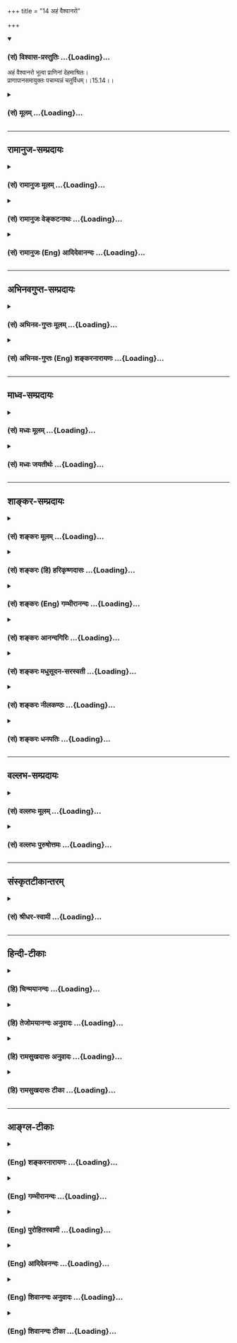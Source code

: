 +++
title = "14 अहं वैश्वानरो"

+++
<div class="js_include" newlevelforh1="3" title="(सं) विश्वास-प्रस्तुतिः" unfilled url="/purANam/mahAbhAratam/06-bhIShma-parva/02-bhagavad-gItA-parva/saMskRtam/vishvAsa-prastutiH/15_puruShottama-yogaH/14_ahaM_vaishvAnaro.md">
<details open><summary><h3>(सं) विश्वास-प्रस्तुतिः ...{Loading}...</h3></summary>

अहं वैश्वानरो भूत्वा प्राणिनां देहमाश्रितः।  
प्राणापानसमायुक्तः पचाम्यन्नं चतुर्विधम्।।15.14।।
</details>
</div>
<div class="js_include collapsed" newlevelforh1="3" title="(सं) मूलम्" unfilled url="/purANam/mahAbhAratam/06-bhIShma-parva/02-bhagavad-gItA-parva/saMskRtam/mUlam/15_puruShottama-yogaH/14_ahaM_vaishvAnaro.md">
<details><summary><h3>(सं) मूलम् ...{Loading}...</h3></summary>

अहं वैश्वानरो भूत्वा प्राणिनां देहमाश्रितः।  
प्राणापानसमायुक्तः पचाम्यन्नं चतुर्विधम्।।15.14।।
</details>
</div>


_________________
## रामानुज-सम्प्रदायः
<div class="js_include collapsed" newlevelforh1="3" title="(सं) रामानुजः मूलम्" unfilled url="/purANam/mahAbhAratam/06-bhIShma-parva/02-bhagavad-gItA-parva/saMskRtam/rAmAnujaH/mUlam/15_puruShottama-yogaH/14_ahaM_vaishvAnaro.md">
<details><summary><h3>(सं) रामानुजः मूलम् ...{Loading}...</h3></summary>

।।15.14।।**अहं वैश्वानरो** जाठरानलो **भूत्वा** सर्वेषां **प्राणिनां
देहम् आश्रितः** तैः भुक्तं खाद्यचोष्यलेह्यपेयात्मकं **चतुर्विधम्** अन्नं
**प्राणापान**वृत्तिभेद**समायुक्तः** पचामि। अत्र परमपुरुषविभूतिभूतौ
सोमवैश्वानरौ अहं सोमो भूत्वा वैश्वानरो भूत्वा इति तत्सामानाधिकरण्येन
निर्दिष्टौ। तयोः च सर्वस्य भूतजातस्य च परमपुरुषसामानाधिकरण्यनिर्देशे
हेतुम् आह --

</details>
</div>
<div class="js_include collapsed" newlevelforh1="3" title="(सं) रामानुजः वेङ्कटनाथः" unfilled url="/purANam/mahAbhAratam/06-bhIShma-parva/02-bhagavad-gItA-parva/saMskRtam/rAmAnujaH/venkaTanAthaH/15_puruShottama-yogaH/14_ahaM_vaishvAnaro.md">
<details><summary><h3>(सं) रामानुजः वेङ्कटनाथः ...{Loading}...</h3></summary>

  
  
।।15.14।। जाठरानलो भूत्वेतिकोष्ठेऽग्निर्भुक्तमृच्छति इति तेन ह्युक्तमिति
भावः। ननु त्रेधा विहितं वा इदमन्नमशनं पानं खादः \[1ऐत.3।4।3\] इति
वचनात्कथं चातुर्विध्यं तत्राह -- खाद्यचोष्यलेह्यपेयात्मकमिति आकारान्तरेण
संग्रहादन्यत्र त्रेधोपदेश इति भावः। अपानप्राणयोर्मध्ये प्राणापानसमाहितः।
समन्वितः समानेन सम्यक्पचति पावकः इत्यादिष्वान्तरपवनवृत्तिसन्धुक्षितो
ह्यग्निः पचनाय प्रभवतीत्युच्यत इत्यभिप्रायेणाहप्राणापानवृत्तिभेदसमायुक्त
इति।  
  

</details>
</div>
<div class="js_include collapsed" newlevelforh1="3" title="(सं) रामानुजः (Eng) आदिदेवानन्दः" unfilled url="/purANam/mahAbhAratam/06-bhIShma-parva/02-bhagavad-gItA-parva/saMskRtam/rAmAnujaH/english/AdidevAnandaH/15_puruShottama-yogaH/14_ahaM_vaishvAnaro.md">
<details><summary><h3>(सं) रामानुजः (Eng) आदिदेवानन्दः ...{Loading}...</h3></summary>

15.14 Becoming the 'digestive fire', or the fire of digestion, I
function within the bodies of all living creatures. In union with
various activities of 'inward and outward breaths', I digest the 'four
kinds of food' eaten by individuals. These consist of foods to be
chewed, sucked, licked and drunk. The Supreme Person who has the Soma,
digestive fire etc., as his glory (Vibhuti) is here eated with Him by
means of co-ordinate predication in the verses 'Becoming the juicy Soma'
and 'Becoming the digestive fire'. He now sets forth the reason for
eating these glories with Himself.

</details>
</div>


_________________
## अभिनवगुप्त-सम्प्रदायः
<div class="js_include collapsed" newlevelforh1="3" title="(सं) अभिनव-गुप्तः मूलम्" unfilled url="/purANam/mahAbhAratam/06-bhIShma-parva/02-bhagavad-gItA-parva/saMskRtam/abhinava-guptaH/mUlam/15_puruShottama-yogaH/14_ahaM_vaishvAnaro.md">
<details><summary><h3>(सं) अभिनव-गुप्तः मूलम् ...{Loading}...</h3></summary>

।।15.12 -- 15.14।। यदादित्येत्यादि चतुर्विधमित्यन्तम्।
अर्कादितेजस्त्रयरूपतया दशमाध्यायसूचितसृष्टिस्थितिसंहार \[कर्तृत्व\]
प्रकटीकरणे श्रीगुरवः प्राहुः +++(;N श्रीगुरवस्त्त्वाहुः)+++ -- भूतपञ्चकस्य
समस्तव्यस्ततया यल्लोकधारकत्वं ( लोकद्वयाधारकत्वं च) तद्भगवत एव
माहेश्वर्यमित्येतदनेन \[उक्तमिति\]। तथाहि -- रवितेजसः प्रकाशकत्वं
धारकत्वं च तेजोधराद्वयतादात्म्यात्। तदेतदुक्तम् यदादित्यगतम् इति
गामाविश्य च इति चार्धद्वयेन। चान्द्रं तेजः प्रकाशकं पोषकं च;
धराजलतेजोयोगात् +++(K. omits धरा)+++। तदुक्तम् यच्चन्द्रमसि इत्यनेन भागेन
पुष्णामि चौषधीः सर्वाः सोमो भूत्वा रसात्मकः +++(;N omit चौषधीः -- त्मकः)+++
इति चार्धश्लोकेन। वाह्नं तु तेजः प्रकाशनशोषणदहनस्वेदनपचनात्मकं
पृथिव्यप्तेजोवायुयोगात्। तदेतदिहोक्तम् +++(N तदेवेहोक्तम्)+++ यच्चाग्नौ
इत्यनेन; अहं वैश्वानरः इत्यनेन च +++(S;;N इति श्लोकेन च)+++। नभस्तु
बोधावकाशरूपतया सर्वगतमेव।

</details>
</div>
<div class="js_include collapsed" newlevelforh1="3" title="(सं) अभिनव-गुप्तः (Eng) शङ्करनारायणः" unfilled url="/purANam/mahAbhAratam/06-bhIShma-parva/02-bhagavad-gItA-parva/saMskRtam/abhinava-guptaH/english/shankaranArAyaNaH/15_puruShottama-yogaH/14_ahaM_vaishvAnaro.md">
<details><summary><h3>(सं) अभिनव-गुप्तः (Eng) शङ्करनारायणः ...{Loading}...</h3></summary>

15.12-14 Yad aditya-etc. upto caturvidham. While clarifying the role
\[of the Lord\] as the Creator, Sustainer and Destroyer - a role that
has been indicated in the Tenth Chapter - by \[the description of Him as
identical with\] the triple luminories like the sun etc., our venerable
preceptor has rightly said : The present passage declares that the
power, the pentad of elements has \[both\] collectively and
individually, to sustain the world, is the Absolute power of the
Bhagavat Himself. For instance : The sunlight has the power of
illumining and sustaining, because the twin elements of the fire and the
earth are one \[with the Bhagavat\]. This has been started by the twin
hemistitches '\[That light\] which is found in the sun etc.' and 'And by
penetrating the earth etc.' The moon-light is illumining and nourishing
because of its assoication of the elements of the earth, the water and
the fire \[with the Bhagavat\]. That has been stated by the portion
'\[That light\] which is in the moon' and by the hemistitch 'Being the
sapful moon I nourish all plants'. The light of fire is, however, of the
nature of illumining, parching, burning, sweating and ripening (or
cooking). It is so because of the association of the elements, the
earth, the water, the fire and the wind \[with the Bhagavat\]. The same
has been said here by the portion, '\[That light\] which is in the fire'
and also by the \[entire verse\] 'I, being the digestive fire etc.' But
the \[element\] ether is no doubt all pervaisve (inclusive), because it
is of the form of room which is nothing but awareness. Therefore, having
so far explained the nature \[of the Absolute Self\] as the object of
knowledge, now, with a view to show the Self to be conscious of the
freedom that remains as a background (or substratum) of that very nature
of object of knowledge; to be of transcending nature; to be the Supreme
Lord; to be independent in all knowledges; and to be the Creator of all;
\[the Lord\] says -

</details>
</div>


_________________
## माध्व-सम्प्रदायः
<div class="js_include collapsed" newlevelforh1="3" title="(सं) मध्वः मूलम्" unfilled url="/purANam/mahAbhAratam/06-bhIShma-parva/02-bhagavad-gItA-parva/saMskRtam/madhvaH/mUlam/15_puruShottama-yogaH/14_ahaM_vaishvAnaro.md">
<details><summary><h3>(सं) मध्वः मूलम् ...{Loading}...</h3></summary>

।।15.12 -- 15.14।। पूर्वोक्तमेव ज्ञानं प्रपञ्चयति --
यदादित्यगतमित्यादिना। गां भूमिम्।

</details>
</div>
<div class="js_include collapsed" newlevelforh1="3" title="(सं) मध्वः जयतीर्थः" unfilled url="/purANam/mahAbhAratam/06-bhIShma-parva/02-bhagavad-gItA-parva/saMskRtam/madhvaH/jayatIrthaH/15_puruShottama-yogaH/14_ahaM_vaishvAnaro.md">
<details><summary><h3>(सं) मध्वः जयतीर्थः ...{Loading}...</h3></summary>

।।15.13 -- 15.14।। धेनोरावेशो न भूतधारणे कारणमित्यत आह -- **गामि**ति।

</details>
</div>


_________________
## शाङ्कर-सम्प्रदायः
<div class="js_include collapsed" newlevelforh1="3" title="(सं) शङ्करः मूलम्" unfilled url="/purANam/mahAbhAratam/06-bhIShma-parva/02-bhagavad-gItA-parva/saMskRtam/shankaraH/mUlam/15_puruShottama-yogaH/14_ahaM_vaishvAnaro.md">
<details><summary><h3>(सं) शङ्करः मूलम् ...{Loading}...</h3></summary>

।।15.14।। -- **अहमे**व **वैश्वानरः** उदरस्थः अग्निः भूत्वा --
अयमग्निर्वैश्वानरो योऽयमन्तः पुरुषे येनेदमन्नं पच्यते (बृ0 उ₀ 5।9।1)
इत्यादिश्रुतेः वैश्वानरः सन् प्राणिनां प्राणवतां **देहम् आश्रितः**
प्रविष्टः **प्राणापानसमायुक्तः** प्राणापानाभ्यां समायुक्तः संयुक्तः
**पचामि** पक्तिं करोमि अन्नम् अशनं **चतुर्विधं** चतुष्प्रकारं भोज्यं
भक्ष्यं चोष्यं लेह्यं च। भोक्ता वैश्वानरः अग्निः; अग्नेः भोज्यम् अन्नं
सोमः; तदेतत् उभयम् अग्नीषोमौ सर्वम् इति पश्यतः अन्नदोषलेपः न भवति।। किं च
--,

</details>
</div>
<div class="js_include collapsed" newlevelforh1="3" title="(सं) शङ्करः (हि) हरिकृष्णदासः" unfilled url="/purANam/mahAbhAratam/06-bhIShma-parva/02-bhagavad-gItA-parva/saMskRtam/shankaraH/hindI/harikRShNadAsaH/15_puruShottama-yogaH/14_ahaM_vaishvAnaro.md">
<details><summary><h3>(सं) शङ्करः (हि) हरिकृष्णदासः ...{Loading}...</h3></summary>

।।15.14।। तथा --, मैं ही; पेटमें रहनेवाला जठराग्नि होकर अर्थात् यह अग्नि
वैश्वानर है जो कि पुरुषके भीतर स्थित है और जिससे यह ( खाया हुआ ) अन्न
पचता है इत्यादि श्रुतियोंसे जिसका वर्णन किया गया है; वह वैश्वानर होकर;
प्राणियोंके शरीरमें स्थित -- प्रविष्ट होकर प्राण और अपानवायुसे संयुक्त
हुआ भक्ष्य; भोज्य; लेह्य और चोष्य -- ऐसे चार प्रकारके अन्नोंको पचाता
हूँ। वैश्वानर अग्नि खानेवाला है और सोम खाया जानेवाला अन्न है। सुतरां यह
सारा जगत् अग्नि और सोमस्वरूप है; इस प्रकार देखनेवाला मनुष्य अन्नके दोषसे
लिप्त नहीं होता।

</details>
</div>
<div class="js_include collapsed" newlevelforh1="3" title="(सं) शङ्करः (Eng) गम्भीरानन्दः" unfilled url="/purANam/mahAbhAratam/06-bhIShma-parva/02-bhagavad-gItA-parva/saMskRtam/shankaraH/english/gambhIrAnandaH/15_puruShottama-yogaH/14_ahaM_vaishvAnaro.md">
<details><summary><h3>(सं) शङ्करः (Eng) गम्भीरानन्दः ...{Loading}...</h3></summary>

15.14 Bhutva, taking the form of; vaisvanarah, Vaisvanara, the fire in
the stomach, mentioned in such Upanisadic texts as, 'This fire that is
within man and digests the food (that is eaten) is Vaisvanara' (Br.
5.9.1); becoming that Vaisvanara, and asritah, residing in, entering;
deham, the bodies; praninam, of creatures, of living beings; aham, I
Myself; prana-apana-samayuktah, in association \[i.e. kindled, inflamed,
by Prana and Apana.\] with Prana and Apana; \[Prana-that vital force
which goes upward and has its seat really in the heart (cf. Tai. Br.
3.10.8.5), but it said to be located at the tip of the nose since its
presence is directly felt there. Apana-that vital force which goes
downward, below the navel, and has its seat in the organs of
excertion.-Tr.\] pacami, digest; the caturvidham, four kinds of; annam,
food-those that are eaten by masticating, swallowing, sucking and
licking. The eater is the fire called Vaisvanara, and the eaten is the
food Soma. One who looks upon all that there is as being these two, fire
and Soma, is not affected by the impurity of food. Further,

</details>
</div>
<div class="js_include collapsed" newlevelforh1="3" title="(सं) शङ्करः आनन्दगिरिः" unfilled url="/purANam/mahAbhAratam/06-bhIShma-parva/02-bhagavad-gItA-parva/saMskRtam/shankaraH/AnandagiriH/15_puruShottama-yogaH/14_ahaM_vaishvAnaro.md">
<details><summary><h3>(सं) शङ्करः आनन्दगिरिः ...{Loading}...</h3></summary>

।।15.14।। भगवतः सर्वात्मत्वे हेत्वन्तरमाह -- **किञ्चेति।**
अहमेवेत्यहंशब्देन परो लक्ष्यते; भूत्वा पचामीति संबन्धः। परस्यैव
जाठरात्मना स्थितौ श्रुतिं प्रमाणयति -- **अयमिति।** बाह्यं भौममग्निं
व्यावर्तयति -- **योऽयमिति।** देहान्तरारम्भकं तृतीयं भूतं व्यवच्छिनत्ति
-- **येनेति।** जाठरात्मना परः स्थितश्चेत्तस्य देहांश्रितत्वं सिद्धमिति न
पृथग्वक्तव्यमित्याशङ्क्यपुरुषविधं पुरुषेऽन्तः प्रतिष्ठितं वेद इति
श्रुतिमाश्रित्याह -- **प्रविष्ट इति।** परस्य जाठरात्मनोऽन्नपाके
सहकारिकारणमाह -- **प्राणेति।** संयुक्तत्वं संधुक्षितत्वम्। अन्नस्य
चातुर्विध्यं प्रकटयति -- **भोज्यमिति।** भोक्तरि वैश्वानरदृष्टिर्भोज्ये
सोमदृष्टिरेवं भोक्तृभोज्यरूपं सर्वं जगदग्नीषोमात्मना भुक्तिकाले ध्यायतो
भोक्तुरन्नकृतो दोषो नेति प्रासङ्गिकं सफलं ध्यानं दर्शयति --
**भोक्तेति।**

</details>
</div>
<div class="js_include collapsed" newlevelforh1="3" title="(सं) शङ्करः मधुसूदन-सरस्वती" unfilled url="/purANam/mahAbhAratam/06-bhIShma-parva/02-bhagavad-gItA-parva/saMskRtam/shankaraH/madhusUdana-sarasvatI/15_puruShottama-yogaH/14_ahaM_vaishvAnaro.md">
<details><summary><h3>(सं) शङ्करः मधुसूदन-सरस्वती ...{Loading}...</h3></summary>

।।15.14।। अहमिति। किंचाहमीश्वर एव वैश्वानरो
जाठराग्निर्भूत्वाअयमग्निर्वैश्वानरो योऽयमन्तः पुरुषे येनेदमन्नं पच्यते
इत्यादिश्रुतिप्रतिपादितः सन् प्राणिनां सर्वेषां
देहमाश्रितोऽन्तःप्रविष्टः प्राणापानाभ्यां तदुद्दीपकाभ्यां संयुक्तः
संधुक्षितः सन् पचामि पक्तिं नयामि। प्राणिभिर्भुक्तमन्नं चतुर्विधं
भक्ष्यं भोज्यं लेह्यं चोष्यं चेति। तत्र यद्दन्तैरवखण्ड्यावखण्ड्य
भक्ष्यतेऽपूपादि तद्भक्ष्यं चर्व्यमिति चोच्यते। यत्तु केवलं जिह्वया
विलोड्य निगीर्यते सूपौदनादि तद्भोज्यम्। यत्तु जिह्वायां निक्षिप्य
रसास्वादेन निगीर्यते किंच द्रवीभूतगुडरसालशिखरिण्यादि तल्लेह्यम्। यत्तु
दन्तैर्निष्पीड्य रसांशं निगीर्यावशिष्टं त्यज्यते यथेक्षुदण्डादि
तच्चोष्यमिति भेदः। भोक्ता यः सोऽग्निर्वैश्वानरो यद्भोज्यमन्नं स
सोमस्तदेतदुभयमग्नीषोमौ सर्वमिति ध्यायतोऽन्नदोषलेपो न भवतीत्यपि
द्रष्टव्यम्।

</details>
</div>
<div class="js_include collapsed" newlevelforh1="3" title="(सं) शङ्करः नीलकण्ठः" unfilled url="/purANam/mahAbhAratam/06-bhIShma-parva/02-bhagavad-gItA-parva/saMskRtam/shankaraH/nIlakaNThaH/15_puruShottama-yogaH/14_ahaM_vaishvAnaro.md">
<details><summary><h3>(सं) शङ्करः नीलकण्ठः ...{Loading}...</h3></summary>

।।15.14।। अहं वैश्वानरसंज्ञ उदरस्थोऽग्निर्भूत्वा प्राणिनां सर्वेषां
देहमाश्रितः सन् प्राणापानाभ्यां वायुभ्यां समायुक्तः
समुद्दीपितश्चतुर्विधमन्नमदनीयं भक्ष्यं दन्तव्यापारापेक्षमपूपादि। भोज्यं
तदनपेक्षं पायसादि। लेह्यं गुडशर्करादि। चोष्यं निश्चोष्य
त्यज्यमानमिक्षुदण्डादि। एतेन सर्वत्र सर्वा शक्तिर्या दृश्यते सा
मदीयैवेति भावः। तदेवं भोक्ता वैश्वानरोऽग्निर्भोज्यमन्नं
सोमस्तदेवमुभयमग्नीषोमौ सर्वमिति पश्यतोऽन्नदोषलेपो न भवतीत्यपि
द्रष्टव्यम्।

</details>
</div>
<div class="js_include collapsed" newlevelforh1="3" title="(सं) शङ्करः धनपतिः" unfilled url="/purANam/mahAbhAratam/06-bhIShma-parva/02-bhagavad-gItA-parva/saMskRtam/shankaraH/dhanapatiH/15_puruShottama-yogaH/14_ahaM_vaishvAnaro.md">
<details><summary><h3>(सं) शङ्करः धनपतिः ...{Loading}...</h3></summary>

।।15.14।। किंचाहं परमात्मा वैश्वानर उदरस्थोऽग्निर्भूत्वा प्राणिनां
प्राणवतां देहमाश्रितः प्रविष्टः प्राणापानाभ्यामुद्दीपकाभ्यां समायुक्तः
भोज्यं भक्ष्यं चोष्यं लेह्यं चेति चतुर्विधमन्नं पचामि पक्तिं करोमि। तत्र
यत्पायसादि केवलं जिह्वया विलोड्य निगीर्यते तद्भोज्यम्। यत्त्वपूपादि
दन्तैरवखड्यावखण्ड्य भक्ष्यते तद्भक्ष्यम्। यत्त्विवक्षुदण्डादि
दंष्ट्राभिर्निपीड्य सारांशं निगीर्यावशिष्टं त्यज्यते तच्चोष्यम्।
यद्द्रवीभूतं गडादि जिह्वयां निक्षिप्य रसास्वादितं निगीर्यते तल्लोह्यम्।
तथाच श्रुतिःअयमग्निर्वैश्वानरो योऽयमन्तःपुरुषे येनेदमन्नं पच्यते
इत्याद्या। भोक्ता वैश्वानरोऽग्निर्भोज्यमन्नं सोमशब्देनोदितम्। एवं
भोक्तृभोज्यरुपं सर्वं जगदग्नीषोमात्मना भुक्तिकाले ध्यायतो भोक्तुरन्नकुतो
दोषो न भवतीति प्रासङ्गिकं सफलं ध्यानं द्रष्टव्यम्।

</details>
</div>


_________________
## वल्लभ-सम्प्रदायः
<div class="js_include collapsed" newlevelforh1="3" title="(सं) वल्लभः मूलम्" unfilled url="/purANam/mahAbhAratam/06-bhIShma-parva/02-bhagavad-gItA-parva/saMskRtam/vallabhaH/mUlam/15_puruShottama-yogaH/14_ahaM_vaishvAnaro.md">
<details><summary><h3>(सं) वल्लभः मूलम् ...{Loading}...</h3></summary>

।।15.14।। किञ्च अहं वैश्वानर इति। वैश्वांनरः साधारणशब्दविशेषात्
\[ब्र.सू.1।2।24\] इति सूत्रेषु श्रौतपदनिदर्शनार्थमुक्तम्। स्वस्यैव
व्यापकतानिर्देशेन च नामरूपात्मतामाह -- वैश्वानरो वागधिपतिर्जाठरोऽहं;
तत्र कार्यमाह पचामीति। तैर्भुक्तं भक्ष्यभोज्यलेह्यपेयात्मकं
चतुर्विधमन्नं प्राणापाननिर्दिष्टव्यक्तिभेदसंयुक्तः पचामि। अत्र
परमपुरुषविभूतिरूपाः सूर्यसोमवैश्वानरोऽहं रविः सोमोऽन्तर्वैश्वानरो
भूत्वेति सामानाधिकरण्येन निर्दिष्टाः।

</details>
</div>
<div class="js_include collapsed" newlevelforh1="3" title="(सं) वल्लभः पुरुषोत्तमः" unfilled url="/purANam/mahAbhAratam/06-bhIShma-parva/02-bhagavad-gItA-parva/saMskRtam/vallabhaH/puruShottamaH/15_puruShottama-yogaH/14_ahaM_vaishvAnaro.md">
<details><summary><h3>(सं) वल्लभः पुरुषोत्तमः ...{Loading}...</h3></summary>

  
  
।।15.14।। ततस्तेषां पोषार्थमेव तद्भक्षितमन्नं पचामीत्याह -- अहमिति। अहं
वैश्वानरो जाठराग्निरूपो भूत्वा प्राणिनां देहमाश्रितोऽन्तःप्रविष्टः सन्
प्राणापानाभ्यां तदुद्दीपकाभ्यां युक्तश्चतुर्विधमन्नं भुक्तं भक्ष्यं
भोज्यं लेह्यं चोष्यं पचामि।  
  

</details>
</div>


_________________
## संस्कृतटीकान्तरम्
<div class="js_include collapsed" newlevelforh1="3" title="(सं) श्रीधर-स्वामी" unfilled url="/purANam/mahAbhAratam/06-bhIShma-parva/02-bhagavad-gItA-parva/saMskRtam/shrIdhara-svAmI/15_puruShottama-yogaH/14_ahaM_vaishvAnaro.md">
<details><summary><h3>(सं) श्रीधर-स्वामी ...{Loading}...</h3></summary>

।।15.14।। किंच **-- अहमिति।** वैश्वानरो जाठरो भूत्वा प्राणिनां
देहस्यान्तः प्रविश्य प्राणापानाभ्यां तदुद्दीपकाभ्यां सहितः
प्राणिभिर्भुक्तं भक्ष्यं भोज्यं लेह्यं चोष्यं चेति चतुर्विधमन्नं पचामि।
तत्र यद्दन्तैरवखण्ड्यावखण्ड्य भक्ष्यतेऽपूपादि तद्भक्ष्यम्। यत्तु केवलं
जिह्वया विलोड्य निगीर्यते पायासादि तद्भोज्यम्। यत्तु जिह्वायां निक्षिप्य
रसास्वादेन क्रमशो निगीर्यते द्रवीभूतं गुडादि तल्लेह्यम्। यत्तु
दंष्ट्रादिभिर्निष्पीड्य रसांशं निगीर्यावशिष्टं त्यज्यत इक्षुदण्डादि
तच्चोष्यमिति चतुर्विधभेदः।

</details>
</div>


_________________
## हिन्दी-टीकाः
<div class="js_include collapsed" newlevelforh1="3" title="(हि) चिन्मयानन्दः" unfilled url="/purANam/mahAbhAratam/06-bhIShma-parva/02-bhagavad-gItA-parva/hindI/chinmayAnandaH/15_puruShottama-yogaH/14_ahaM_vaishvAnaro.md">
<details><summary><h3>(हि) चिन्मयानन्दः ...{Loading}...</h3></summary>

।।15.14।। वैश्वानर वही चैतन्यस्वरूप परमात्मा समस्त जीवित प्राणियों के
शरीरों में जीवन की उष्णता के रूप में व्यक्त होता है। इस उष्णता के अभाव
में देह मृत हो जाता है। अन्न से जीवन द्रव्य बनाने की प्रक्रिया से शरीर
में उष्णता उत्पन्न होती है और शरीर के अन्तरावयव स्वत अपना कार्य करते
रहते हैं। जब तक जीवनी शक्ति शरीर में प्रवाहित होती रहती है; तब तक इन
शारीरिक प्रक्रियाओं का व्यक्ति को न भान होता है और न उसे उनके लिये कोई
सजग प्रयत्न ही करना पड़ता है। प्राणियों के देह में स्थित जठराग्नि भी जो
अन्न को पचाती है परमात्मा की ही एक अभिव्यक्ति है; जिसे यहाँ वैश्वानर कहा
गया है। मैं चतुर्विध अन्न को पचाता हूँ एक स्वस्थ प्राणी की पाचनशक्ति सभी
प्रकार के अन्न को पचा सकती है। यहाँ अन्न का चतुर्विध वर्गीकरण उसके भक्षण
के प्रकार पर आधारित है। प्रथम है भक्ष्य; अर्थात् जिसे दांतों से चबाकर
खाना पड़ता है; जैसे रोटी आदि (2) भोज्य अथवा पेय जिसे निगला जाता है; जैसे
दूध आदि (3) चोष्य जिसे चूसना पड़ता है; जैसे आम; गन्ना आदि और (4) लेह्य
जिसे चाटना पड़ता है; जैसे मधु; चटनी आदि। इस चतुर्विध अन्न में समस्त
प्रकार के सामिष; निरामिष; पक्व और अपक्व आहारों का समावेश हो जाता है। मुख
के द्वारा भक्षण किये गये समस्त प्रकार के अन्न का पाचन तथा शरीर के लिये
आवश्यक उसके रूपान्तर का कार्य पाचन क्रिया के द्वारा ही संभव होता है; और
इस पाचन क्रिया की यह क्षमता परमात्मा की ही एक अभिव्यक्ति है। प्राण और
अपान से युक्त होकर समस्त प्राणियों के शरीरों में होने वाली ग्रहण और
विसर्जन की क्रियाओं को क्रमश प्राण और अपान कहा जाता है। तथापि इनका और
अधिक व्यापक अर्थ यहाँ स्वीकार किया जा सकता है। चैतन्य आत्मा न केवल
वैश्वानर के रूप में ग्रहण किये गये अन्न को पचाता ही है; वरन् वही चैतन्य
प्राण के रूप में व्यक्त होकर भक्षण किये हुये अन्न को अन्ननलिका द्वारा
पेट तक पहुँचाता है। पाचन के पश्चात् यही आत्मा आंतों को मलविसर्जन की
क्षमता प्रदान करता है। सारांशत; परमात्मा ही हमें अन्न के भक्षण; उसके
पाचन तथा अनावश्यक मल के विसर्जन के कार्यों में सहायता करता है। और

</details>
</div>
<div class="js_include collapsed" newlevelforh1="3" title="(हि) तेजोमयानन्दः अनुवादः" unfilled url="/purANam/mahAbhAratam/06-bhIShma-parva/02-bhagavad-gItA-parva/hindI/tejomayAnandaH/anuvAdaH/15_puruShottama-yogaH/14_ahaM_vaishvAnaro.md">
<details><summary><h3>(हि) तेजोमयानन्दः अनुवादः ...{Loading}...</h3></summary>

।।15.14।। मैं ही समस्त प्राणियों के देह में स्थित वैश्वानर अग्निरूप होकर
प्राण और अपान से युक्त चार प्रकार के अन्न को पचाता हूँ।।  
  

</details>
</div>
<div class="js_include collapsed" newlevelforh1="3" title="(हि) रामसुखदासः अनुवादः" unfilled url="/purANam/mahAbhAratam/06-bhIShma-parva/02-bhagavad-gItA-parva/hindI/rAmasukhadAsaH/anuvAdaH/15_puruShottama-yogaH/14_ahaM_vaishvAnaro.md">
<details><summary><h3>(हि) रामसुखदासः अनुवादः ...{Loading}...</h3></summary>

।।15.14।। प्राणियोंके शरीरमें रहनेवाला मैं प्राण-अपानसे युक्त वैश्वानर
होकर चार प्रकारके अन्नको पचाता हूँ।

</details>
</div>
<div class="js_include collapsed" newlevelforh1="3" title="(हि) रामसुखदासः टीका" unfilled url="/purANam/mahAbhAratam/06-bhIShma-parva/02-bhagavad-gItA-parva/hindI/rAmasukhadAsaH/TIkA/15_puruShottama-yogaH/14_ahaM_vaishvAnaro.md">
<details><summary><h3>(हि) रामसुखदासः टीका ...{Loading}...</h3></summary>

।।15.14।।***व्याख्या --***  **अहं वैश्वानरो भूत्वा प्राणिनां
देहमाश्रितः --** बारहवें श्लोकमें अग्निकी प्रकाशनशक्तिमें अपने प्रभावका
वर्णन करनेके बाद भगवान् इस श्लोकमें वैश्वानररूप अग्निकी पाचनशक्तिमें
अपने प्रभावका वर्णन करते हैं **(टिप्पणी प₀ 775.1)**। तात्पर्य यह है कि
अग्निके दोनों ही कार्य (प्रकाश करना और पचाना) भगवान्की ही शक्तिसे होते
हैं। प्राणियोंके शरीरको पुष्ट करने तथा उनके प्राणोंकी रक्षा करनेके लिये
भगवान् ही वैश्वानर(जठराग्नि) के रूपसे उन प्राणियोंके शरीरमें रहते हैं।
मनुष्योंकी तरह लता; वृक्ष आदि स्थावर और पशु; पक्षी आदि जङ्गम
प्राणियोंमें भी वैश्वानरकी पाचनशक्ति काम करती है। लता; वृक्ष आदि जो
खाद्य; जल ग्रहण करते हैं; पाचनशक्तिके द्वारा उसका पाचन होनेके फलस्वरूप
ही उन लतावृक्षादिकी वृद्धि होती है।  
  
**प्राणापानसमायुक्तः --** शरीरमें प्राण; अपान; समान; उदान और व्यान -- ये
पाँच प्रधान वायु एवं नाग; कूर्म; कृकर; देवदत्त और धनञ्जय -- ये पाँच
उपप्रधान वायु रहती हैं **(टिप्पणी प₀ 775.2)**। इस श्लोकमें भगवान् दो
प्रधान वायु -- प्राण और अपानका ही वर्णन करते हैं क्योंकि ये दोनों वायु
जठराग्निको प्रदीप्त करती हैं। जठराग्निसे पचे हुए भोजनके सूक्ष्म अंश या
रसको शरीरके प्रत्येक अङ्गमें पहुँचानेका सूक्ष्म कार्य भी मुख्यतः प्राण
और अपान वायुका ही है।**पचाम्यन्नं चतुर्विधम् --** प्राणी चार प्रकारके
अन्नका भोजन करते हैं --,(1) **भोज्य --** जो अन्न दाँतोंसे चबाकर खाया
जाता है जैसे -- रोटी; पुआ आदि।  
  
(2) **पेय --** जो अन्न निगला जाता है जैसे खिचडी; हलवा; दूध; रस आदि।  
  
(3) **चोष्य --** दाँतोंसे दबाकर जिस खाद्य पदार्थका रस चूसा जाता है और
बचे हुए असार भागको थूक,दिया जाता है जैसे -- ऊख; आम आदि। वृक्षादि स्थावर
योनियाँ इसी प्रकारसे अन्नको ग्रहण करती हैं।  
  
(4) **लेह्य --** जो अन्न जिह्वासे चाटा जाता है जैसे -- चटनी; शहद
आदि। अन्नके उपर्युक्त चार प्रकारोंमें भी एकएकके अनेक भेद हैं। भगवान् कहते
हैं कि उन चारों प्रकारके अन्नोंको वैश्वानर(जठराग्नि) रूपसे मैं ही पचाता
हूँ। अन्नका ऐसा कोई अंश नहीं है; जो मेरी शक्तिके बिना पच सके।  
  
***सम्बन्ध --***  पीछेके तीन श्लोकोंमें अपनी प्रभावयुक्त विभूतियोंका
वर्णन करके अब उस विषयका उपसंहार करते हुए भगवान् सब प्रकारसे जाननेयोग्य
तत्त्व स्वयंको बताते हैं।

</details>
</div>


_________________
## आङ्ग्ल-टीकाः
<div class="js_include collapsed" newlevelforh1="3" title="(Eng) शङ्करनारायणः" unfilled url="/purANam/mahAbhAratam/06-bhIShma-parva/02-bhagavad-gItA-parva/english/shankaranArAyaNaH/15_puruShottama-yogaH/14_ahaM_vaishvAnaro.md">
<details><summary><h3>(Eng) शङ्करनारायणः ...{Loading}...</h3></summary>

15.14. Being the digestive fire dwelling within the body of living
creatures, and being in association with the upward and downward winds
\[of the body\], I digest the four kinds of food.

</details>
</div>
<div class="js_include collapsed" newlevelforh1="3" title="(Eng) गम्भीरानन्दः" unfilled url="/purANam/mahAbhAratam/06-bhIShma-parva/02-bhagavad-gItA-parva/english/gambhIrAnandaH/15_puruShottama-yogaH/14_ahaM_vaishvAnaro.md">
<details><summary><h3>(Eng) गम्भीरानन्दः ...{Loading}...</h3></summary>

15.14 Taking the form of Vaisvanara and residing in the bodies of
creatures, I, in association with Prana and Apana, digest the four kinds
of food.

</details>
</div>
<div class="js_include collapsed" newlevelforh1="3" title="(Eng) पुरोहितस्वामी" unfilled url="/purANam/mahAbhAratam/06-bhIShma-parva/02-bhagavad-gItA-parva/english/purohitasvAmI/15_puruShottama-yogaH/14_ahaM_vaishvAnaro.md">
<details><summary><h3>(Eng) पुरोहितस्वामी ...{Loading}...</h3></summary>

15.14 Becoming the fire of life, I pass into their bodies and, uniting
with the vital streams of Prana and Apana, I digest the various kinds of
food.

</details>
</div>
<div class="js_include collapsed" newlevelforh1="3" title="(Eng) आदिदेवनन्दः" unfilled url="/purANam/mahAbhAratam/06-bhIShma-parva/02-bhagavad-gItA-parva/english/AdidevanandaH/15_puruShottama-yogaH/14_ahaM_vaishvAnaro.md">
<details><summary><h3>(Eng) आदिदेवनन्दः ...{Loading}...</h3></summary>

15.14 Becoming the digestive fire, I function within the bodies of all
living beings. In union with inward and outward breath, I digest the
four kinds of food.

</details>
</div>
<div class="js_include collapsed" newlevelforh1="3" title="(Eng) शिवानन्दः अनुवादः" unfilled url="/purANam/mahAbhAratam/06-bhIShma-parva/02-bhagavad-gItA-parva/english/shivAnandaH/anuvAdaH/15_puruShottama-yogaH/14_ahaM_vaishvAnaro.md">
<details><summary><h3>(Eng) शिवानन्दः अनुवादः ...{Loading}...</h3></summary>

15.14 Having become the fire Vaisvanara, I abide in the body of living
beings and, associated with the Prana and the Apana, digest the fourfold
food.

</details>
</div>
<div class="js_include collapsed" newlevelforh1="3" title="(Eng) शिवानन्दः टीका" unfilled url="/purANam/mahAbhAratam/06-bhIShma-parva/02-bhagavad-gItA-parva/english/shivAnandaH/TIkA/15_puruShottama-yogaH/14_ahaM_vaishvAnaro.md">
<details><summary><h3>(Eng) शिवानन्दः टीका ...{Loading}...</h3></summary>

15.14 अहम् I; वैश्वानरः (the fire) Vaisvanara; भूत्वा having become;
प्राणिनाम् of living beings; देहम् the body; आश्रितः abiding;
प्राणापानसमायुक्तः associated with Prana and Apana; पचामि (I) digest;
अन्नम् food; चतुर्विधम् fourfold.Commentary The immanence of the Lord as
the gastric fire in all living beings is described in this
verse.Vaisvanara The fire that abides in the stomach. This fire is
fanned by the bellows of the incoming and the outgoing breaths
continuously and large antities of food are digested. Inside the
wonderful laboratory of the stomach I digest the food by taking the form
of this gastric fire.Four kinds of food (1) Food which has to be eaten
by mastication (Bhakshyam). (2) That which has to be sucked in
(Bhojyam). (3) That which has to be licked (Lehyam). (4) That which has
to be devoured or swallowed (Choshyam). Another classification is as
follows (1) Rice is PrithiviAnnam (solid food) for human beings. (2)
Water is Apyannam (watery food) for birds like the Chataka. (3) Fire is
Tejasannam (hot food) for certain creatures. (4) Air is Vayvannam (air
as food) for serpents.अयमग्निर्वैश्वानरो योऽयमन्तः पुरुषः येनेदमन्नं
पच्यते।। This fire which is within man and by which the food is digested
is Vaisvanara. (Brihadaranyaka Upanishad 5.9.1)He who thinks or
meditates and feels that the Vaisvanara fire is the eater; that the food
eaten by the fire is the Soma (moon) and that the two together form
AgniSoma is not contaminated by the impurities in the food. He who
meditates before he takes his food that the whole world which is in the
form of eater and eaten is made up of Agni and Soma; is not tainted by
the evil arising from eating bad food.Repeat this verse daily before you
take your food. You will be free from all taints of impurity in food.

</details>
</div>
